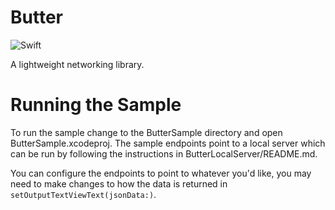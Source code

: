 # Butter

![Swift](https://github.com/erd-s/Butter/workflows/Swift/badge.svg)

A lightweight networking library.

# Running the Sample

To run the sample change to the ButterSample directory and open ButterSample.xcodeproj.
The sample endpoints point to a local server which can be run by following the instructions in ButterLocalServer/README.md.

You can configure the endpoints to point to whatever you'd like, you may need to make changes to how the data is returned in `setOutputTextViewText(jsonData:)`.
